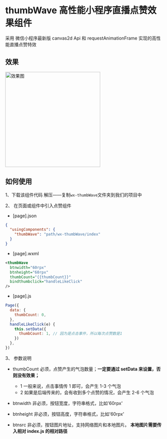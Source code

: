 # thumbWave 高性能小程序直播点赞效果组件

采用 微信小程序最新版 canvas2d Api 和 requestAnimationFrame 实现的高性能直播点赞特效

## 效果

<image alt="效果图" src="/thumbwave.gif?raw=true" width="300px">

## 如何使用

1、下载该组件代码
解压——复制`wx-thumbWave`文件夹到我们的项目中

2、 在页面或组件中引入点赞组件

- [page].json

```json
{
  "usingComponents": {
    "thumbWave": "path/wx-thumbWave/index"
  }
}
```

- [page].wxml

```xml
<thumbWave
  btnwidth="60rpx"
  btnheight="60rpx"
  thumbCount="{{thumbCount}}"
  bindthumbclick="handleLikeClick"
/>
```

- [page].js

```js
Page({
  data: {
    thumbCount: 0,
  },
  handleLikeClick(e) {
    this.setData({
      thumbCount: 1, // 因为是点击事件，所以每次点赞数是1
    })
  },
})
```

3、 参数说明

- thumbCount 必须，点赞产生的气泡数量；**一定要通过 setData 来设置，否则没有效果；**

  - 1 一般来说，点击事情传 1 即可，会产生 1-3 个气泡
  - 2 如果是后端传来的，会有收到多个点赞的情况，会产生 2-6 个气泡

- btnwidth 非必须，按钮宽度，字符串格式，比如'60rpx'

- btnheight 非必须，按钮高度，字符串格式，比如'60rpx'

- btnsrc 非必须，按钮图片地址，支持网络图片和本地图片。
  **本地图片需要传入相对 index.js 的相对路径**
